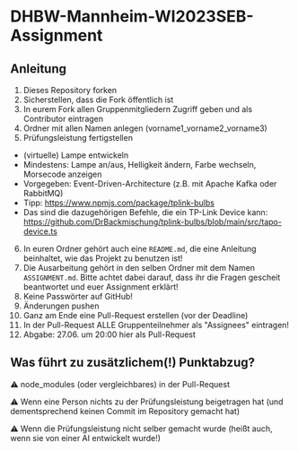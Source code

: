 # DHBW-Mannheim-WI2023SEB-Assignment

## Anleitung 

1) Dieses Repository forken
2) Sicherstellen, dass die Fork öffentlich ist
3) In eurem Fork allen Gruppenmitgliedern Zugriff geben und als Contributor eintragen
4) Ordner mit allen Namen anlegen (vorname1_vorname2_vorname3)
5) Prüfungsleistung fertigstellen
- (virtuelle) Lampe entwickeln
- Mindestens: Lampe an/aus, Helligkeit ändern, Farbe wechseln, Morsecode anzeigen
- Vorgegeben: Event-Driven-Architecture (z.B. mit Apache Kafka oder RabbitMQ)
- Tipp: https://www.npmjs.com/package/tplink-bulbs
- Das sind die dazugehörigen Befehle, die ein TP-Link Device kann: https://github.com/DrBackmischung/tplink-bulbs/blob/main/src/tapo-device.ts
6) In euren Ordner gehört auch eine `README.md`, die eine Anleitung beinhaltet, wie das Projekt zu benutzen ist!
7) Die Ausarbeitung gehört in den selben Ordner mit dem Namen `ASSIGNMENT.md`. Bitte achtet dabei darauf, dass ihr die Fragen gescheit beantwortet und euer Assignment erklärt!
8) Keine Passwörter auf GitHub!
9) Änderungen pushen
10) Ganz am Ende eine Pull-Request erstellen (vor der Deadline)
11) In der Pull-Request ALLE Gruppenteilnehmer als "Assignees" eintragen!
12) Abgabe: 27.06. um 20:00 hier als Pull-Request
  
## Was führt zu zusätzlichem(!) Punktabzug?

⚠️ node_modules (oder vergleichbares) in der Pull-Request

⚠️ Wenn eine Person nichts zu der Prüfungsleistung beigetragen hat (und dementsprechend keinen Commit im Repository gemacht hat)

⚠️ Wenn die Prüfungsleistung nicht selber gemacht wurde (heißt auch, wenn sie von einer AI entwickelt wurde!)


